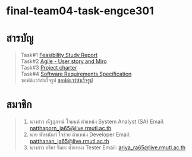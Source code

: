 # final-team04-task-engce301
# สารบัญ 

> Task#1 [Feasibility Study Report](https://github.com/ItsPatthanan/final-team04-task-engce301/tree/84be5e104c4111c39e4181523493dcfee6e181b3/Task%231-Feasibility%20Study%20Report) <br />
> Task#2 [Agile - User story and Miro](https://github.com/ItsPatthanan/final-team04-task-engce301/tree/84be5e104c4111c39e4181523493dcfee6e181b3/Task%232%20Agile%20-%20User%20story%20and%20Miro) <br />
> Task#3 [Project charter](https://github.com/ItsPatthanan/final-team04-task-engce301/tree/84be5e104c4111c39e4181523493dcfee6e181b3/Task%233%20Project%20charter) <br />
> Task#4 [Software Requirements Specification](
https://github.com/ItsPatthanan/final-team04-task-engce301/tree/84be5e104c4111c39e4181523493dcfee6e181b3/Task%234%20Software%20Requirements%20Specification) <br />
> ซอฟต์แวร์สำเร็จรูป [ซอฟต์แวร์สำเร็จรูป](https://github.com/ItsPatthanan/final-team04-task-engce301/tree/84be5e104c4111c39e4181523493dcfee6e181b3/%E0%B8%8B%E0%B8%AD%E0%B8%9F%E0%B8%95%E0%B9%8C%E0%B9%81%E0%B8%A7%E0%B8%A3%E0%B9%8C%E0%B8%AA%E0%B8%B3%E0%B9%80%E0%B8%A3%E0%B9%87%E0%B8%88%E0%B8%A3%E0%B8%B9%E0%B8%9B) <br />

# สมาชิก 
> 1. นางสาว ณัฐฎภรณ์  ใจมนต์     ตำแหน่ง System Analyst (SA) Email: natthaporn_ja65@live.rmutl.ac.th </tr> <br />
> 2. นาย พัทธนันท์  ใจช่วย        ตำแหน่ง Developer           Email: patthanan_ja65@live.rmutl.ac.th </tr> <br />
> 3. นางสาว อริยา  รันยะ          ตำแหน่ง Tester              Email: ariya_ra65@live.rmutl.ac.th </tr> <br />
